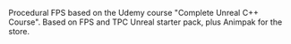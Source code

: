 Procedural FPS based on the Udemy course "Complete Unreal C++ Course".
Based on FPS and TPC Unreal starter pack, plus Animpak for the store.